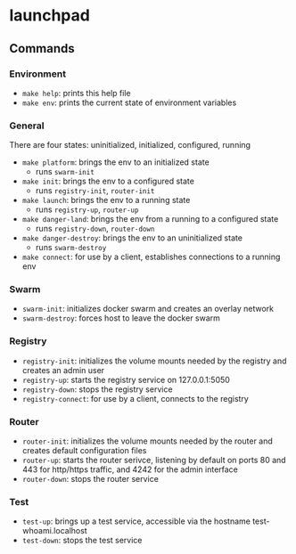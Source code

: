 # launchpad

## Commands

### Environment

- `make help`: prints this help file
- `make env`: prints the current state of environment variables

### General

There are four states: uninitialized, initialized, configured, running

- `make platform`: brings the env to an initialized state
    - runs `swarm-init`
- `make init`: brings the env to a configured state
    - runs `registry-init`, `router-init`
- `make launch`: brings the env to a running state
    - runs `registry-up`, `router-up`
- `make danger-land`: brings the env from a running to a configured state
    - runs `registry-down`, `router-down`
- `make danger-destroy`: brings the env to an uninitialized state
    - runs `swarm-destroy`
- `make connect`: for use by a client, establishes connections to a running env

### Swarm

- `swarm-init`: initializes docker swarm and creates an overlay network
- `swarm-destroy`: forces host to leave the docker swarm

### Registry

- `registry-init`: initializes the volume mounts needed by the registry and
  creates an admin user
- `registry-up`: starts the registry service on 127.0.0.1:5050
- `registry-down`: stops the registry service
- `registry-connect`: for use by a client, connects to the registry

### Router

- `router-init`: initializes the volume mounts needed by the router and creates
  default configuration files
- `router-up`: starts the router serivce, listening by default on ports 80 and
  443 for http/https traffic, and 4242 for the admin interface
- `router-down`: stops the router service

### Test

- `test-up`: brings up a test service, accessible via the hostname
  test-whoami.localhost
- `test-down`: stops the test service
